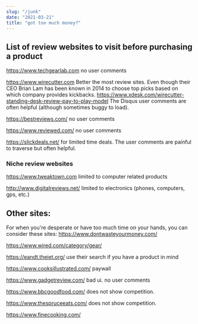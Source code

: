 ```yaml
---
slug: "/junk"
date: "2021-03-21"
title: "got too much money?"
---
```


## List of review websites to visit before purchasing a product

https://www.techgearlab.com no user comments

https://www.wirecutter.com Better the most review sites. Even though their CEO Brian Lam has been known in 2014 to choose top picks based on which company provides kickbacks. https://www.xdesk.com/wirecutter-standing-desk-review-pay-to-play-model The Disqus user comments are often helpful (although sometimes buggy to load).

https://bestreviews.com/ no user comments

https://www.reviewed.com/ no user comments

https://slickdeals.net/ for limited time deals. The user comments are painful to traverse but often helpful.

### Niche review websites

https://www.tweaktown.com limited to computer related products

http://www.digitalreviews.net/ limited to electronics (phones, computers, gps, etc.)

## Other sites:

For when you're desperate or have too much time on your hands, you can consider these sites:
https://www.dontwasteyourmoney.com/

https://www.wired.com/category/gear/

https://eandt.theiet.org/ use their search if you have a product in mind

https://www.cooksillustrated.com/ paywall

https://www.gadgetreview.com/ bad ui. no user comments

https://www.bbcgoodfood.com/ does not show competition.

https://www.thespruceeats.com/ does not show competition.

https://www.finecooking.com/
